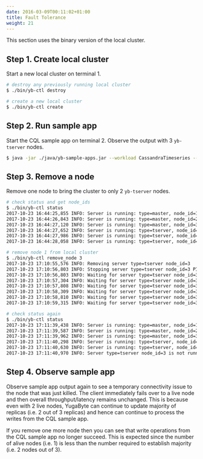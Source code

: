 ```yaml
---
date: 2016-03-09T00:11:02+01:00
title: Fault Tolerance
weight: 21
---
```


This section uses the binary version of the local cluster.

## Step 1. Create local cluster 

Start a new local cluster on terminal 1.

```sh
# destroy any previously running local cluster
$ ./bin/yb-ctl destroy

# create a new local cluster
$ ./bin/yb-ctl create
```

## Step 2. Run sample app 

Start the CQL sample app on terminal 2. Observe the output with 3 `yb-tserver` nodes.

```sh
$ java -jar ./java/yb-sample-apps.jar --workload CassandraTimeseries --nodes 127.0.0.1:9042,127.0.0.2:9042,127.0.0.3:9042 --num_threads_write 1
```

## Step 3. Remove a node

Remove one node to bring the cluster to only 2 `yb-tserver` nodes.

```sh
# check status and get node_ids
$ ./bin/yb-ctl status
2017-10-23 16:44:25,855 INFO: Server is running: type=master, node_id=1, PID=3097, admin service=127.0.0.1:7000
2017-10-23 16:44:26,843 INFO: Server is running: type=master, node_id=2, PID=3100, admin service=127.0.0.2:7000
2017-10-23 16:44:27,120 INFO: Server is running: type=master, node_id=3, PID=3103, admin service=127.0.0.3:7000
2017-10-23 16:44:27,652 INFO: Server is running: type=tserver, node_id=1, PID=3106, admin service=127.0.0.1:9000, cql service=127.0.0.1:9042, redis service=127.0.0.1:6379
2017-10-23 16:44:27,986 INFO: Server is running: type=tserver, node_id=2, PID=3109, admin service=127.0.0.2:9000, cql service=127.0.0.2:9042, redis service=127.0.0.2:6379
2017-10-23 16:44:28,058 INFO: Server is running: type=tserver, node_id=3, PID=3112, admin service=127.0.0.3:9000, cql service=127.0.0.3:9042, redis service=127.0.0.3:6379

# remove node 1 from local cluster
$ ./bin/yb-ctl remove_node 3
2017-10-23 17:10:55,576 INFO: Removing server type=tserver node_id=3
2017-10-23 17:10:56,803 INFO: Stopping server type=tserver node_id=3 PID=3112
2017-10-23 17:10:56,803 INFO: Waiting for server type=tserver node_id=3 PID=3112 to stop...
2017-10-23 17:10:57,304 INFO: Waiting for server type=tserver node_id=3 PID=3112 to stop...
2017-10-23 17:10:57,808 INFO: Waiting for server type=tserver node_id=3 PID=3112 to stop...
2017-10-23 17:10:58,309 INFO: Waiting for server type=tserver node_id=3 PID=3112 to stop...
2017-10-23 17:10:58,810 INFO: Waiting for server type=tserver node_id=3 PID=3112 to stop...
2017-10-23 17:10:59,315 INFO: Waiting for server type=tserver node_id=3 PID=3112 to stop...

# check status again
$ ./bin/yb-ctl status
2017-10-23 17:11:39,438 INFO: Server is running: type=master, node_id=1, PID=3097, admin service=127.0.0.1:7000
2017-10-23 17:11:39,587 INFO: Server is running: type=master, node_id=2, PID=3100, admin service=127.0.0.2:7000
2017-10-23 17:11:39,962 INFO: Server is running: type=master, node_id=3, PID=3103, admin service=127.0.0.3:7000
2017-10-23 17:11:40,298 INFO: Server is running: type=tserver, node_id=1, PID=3106, admin service=127.0.0.1:9000, cql service=127.0.0.1:9042, redis service=127.0.0.1:6379
2017-10-23 17:11:40,630 INFO: Server is running: type=tserver, node_id=2, PID=3109, admin service=127.0.0.2:9000, cql service=127.0.0.2:9042, redis service=127.0.0.2:6379
2017-10-23 17:11:40,970 INFO: Server type=tserver node_id=3 is not running
```

## Step 4. Observe sample app

Observe sample app output again to see a temporary connectivity issue to the node that was just killed. The client immediately fails over to a live node and then overall throughput/latency remains unchanged. This is because even with 2 live nodes, YugaByte can continue to update majority of replicas (i.e. 2 out of 3 replicas) and hence can continue to process the writes from the CQL sample app.

If you remove one more node then you can see that write operations from the CQL sample app no longer succeed. This is expected since the number of alive nodes (i.e. 1) is less than the number required to establish majority (i.e. 2 nodes out of 3).